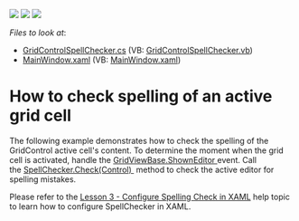 <!-- default badges list -->
![](https://img.shields.io/endpoint?url=https://codecentral.devexpress.com/api/v1/VersionRange/128608159/21.1.5%2B)
[![](https://img.shields.io/badge/Open_in_DevExpress_Support_Center-FF7200?style=flat-square&logo=DevExpress&logoColor=white)](https://supportcenter.devexpress.com/ticket/details/T598294)
[![](https://img.shields.io/badge/📖_How_to_use_DevExpress_Examples-e9f6fc?style=flat-square)](https://docs.devexpress.com/GeneralInformation/403183)
<!-- default badges end -->
<!-- default file list -->
*Files to look at*:

* [GridControlSpellChecker.cs](./CS/WpfApplication1/GridControlSpellChecker.cs) (VB: [GridControlSpellChecker.vb](./VB/WpfApplication1/GridControlSpellChecker.vb))
* [MainWindow.xaml](./CS/WpfApplication1/MainWindow.xaml) (VB: [MainWindow.xaml](./VB/WpfApplication1/MainWindow.xaml))
<!-- default file list end -->
# How to check spelling of an active grid cell


<p>The following example demonstrates how to check the spelling of the GridControl active cell's content. To determine the moment when the grid cell is activated, handle the <a href="https://documentation.devexpress.com/WPF/DevExpress.Xpf.Grid.GridViewBase.ShownEditor.event">GridViewBase.ShownEditor </a>event. Call the <a href="https://documentation.devexpress.com/WPF/DevExpress.Xpf.SpellChecker.SpellChecker.Check.method(XC8Ofw)">SpellChecker.Check(Control) </a> method to check the active editor for spelling mistakes.</p>
<p>Please refer to the <a href="https://documentation.devexpress.com/WPF/119443/Controls-and-Libraries/Spell-Checker/Getting-Started/Lesson-3-Configure-Spelling-Check-in-XAML">Lesson 3 - Configure Spelling Check in XAML</a> help topic to learn how to configure SpellChecker in XAML.</p>

<br/>


